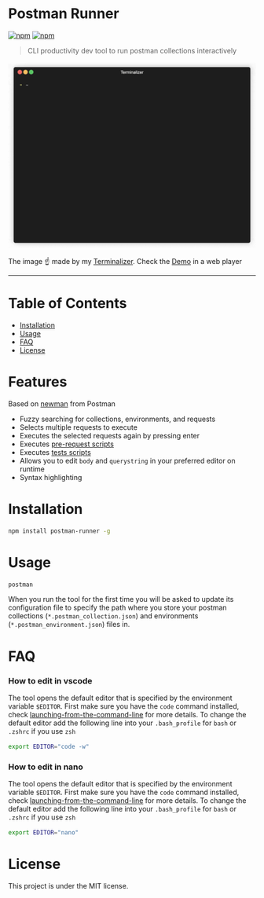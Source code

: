 # Postman Runner

[![npm](https://img.shields.io/npm/v/postman-runner.svg)](https://www.npmjs.com/package/postman-runner)
[![npm](https://img.shields.io/npm/l/postman-runner.svg)](https://github.com/faressoft/postman-runner/blob/master/LICENSE)

> CLI productivity dev tool to run postman collections interactively

<p align="center">
  <a href="https://terminalizer.com/view/1e1c92633466" target="_blank">
    <img src="/img/demo.gif?raw=true"/>
  </a>
</p>


The image ☝️ made by my [Terminalizer](https://github.com/faressoft/terminalizer). Check the [Demo](https://terminalizer.com/view/1e1c92633466) in a web player

---

# Table of Contents

* [Installation](#installation)
* [Usage](#usage)
* [FAQ](#faq)
* [License](#license)

# Features

Based on [newman](https://github.com/postmanlabs/newman) from Postman

* Fuzzy searching for collections, environments, and requests
* Selects multiple requests to execute
* Executes the selected requests again by pressing enter
* Executes [pre-request scripts](https://learning.postman.com/docs/postman/scripts/pre-request-scripts/)
* Executes [tests scripts](https://learning.postman.com/docs/postman/scripts/intro-to-scripts/)
* Allows you to edit `body` and `querystring` in your preferred editor on runtime
* Syntax highlighting

# Installation

```bash
npm install postman-runner -g
```

# Usage

```bash
postman
```

When you run the tool for the first time you will be asked to update its configuration file to specify the path where you store your postman collections (`*.postman_collection.json`) and environments (`*.postman_environment.json`) files in.

# FAQ

### How to edit in vscode

The tool opens the default editor that is specified by the environment variable `$EDITOR`. First make sure you have the `code` command installed, check [launching-from-the-command-line](https://code.visualstudio.com/docs/setup/mac#_launching-from-the-command-line) for more details. To change the default editor add the following line into your `.bash_profile` for `bash` or `.zshrc` if you use `zsh`

```bash
export EDITOR="code -w"
```

### How to edit in nano

The tool opens the default editor that is specified by the environment variable `$EDITOR`. First make sure you have the `code` command installed, check [launching-from-the-command-line](https://code.visualstudio.com/docs/setup/mac#_launching-from-the-command-line) for more details. To change the default editor add the following line into your `.bash_profile` for `bash` or `.zshrc` if you use `zsh`

```bash
export EDITOR="nano"
```

# License

This project is under the MIT license.
